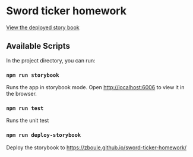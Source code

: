 # Sword ticker homework

[View the deployed story book](http://localhost:6006/?path=/docs/components-filedownloader--docs)

## Available Scripts

In the project directory, you can run:

### `npm run storybook`

Runs the app in storybook mode.
Open [http://localhost:6006](http://localhost:6006) to view it in the browser.


### `npm run test`

Runs the unit test


### `npm run deploy-storybook`

Deploy the storybook to https://zboule.github.io/sword-ticker-homework/

